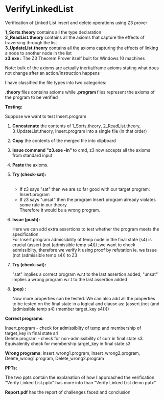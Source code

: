 # VerifyLinkedList
Verification of Linked List insert and delete operations using Z3 prover

<b>1_Sorts.theory</b> contains all the type declaration <br />
<b>2_ReadList.theory</b> contains all the axioms that capture the effects of traversing through the list <br />
<b>3_UpdateList.theory</b> contains all the axioms capturing the effects of linking a node to another node in the list <br/>
<b>z3.exe :</b> The Z3 Theorem Prover itself built for Windows 10 machines

Note: bulk of the axioms are actually inertia/frame axioms stating what does not change after an action/instruction happens

I have classified the file types into two categories:

<b> .theory </b> files contains axioms while <b> .program </b> files represent the axioms of the program to be verified

<b> Testing: </b>

Suppose we want to test Insert.program

1) <b>Concatenate</b> the contents of 1_Sorts.theory, 2_ReadList.theory, 3_UpdateList.theory, Insert.program into a single file (in that order)
2) <b>Copy</b> the contents of the merged file into clipboard
3) <b>Issue command "z3.exe -in" </b> to cmd,  z3 now accepts all the axioms from standard input 
4) <b>Paste </b> the axioms. 
5) <b>Try (check-sat):</b> <br/> 
             &nbsp;&nbsp;&nbsp;      <ul> 
                    <li> If z3 says "sat" then we are so far good with our target program: Insert.program </li>
                    <li> If z3 says "unsat" then the program Insert.program already violates some rule in our theory. <br /> 
                      Therefore it would be a wrong program. </li>
                   </ul>
6) <b>Issue (push): </b> <br/>
                 <p align="left">
                 Here we can add extra assertions to test whether the program meets the specification <br />
                 For Insert.program admissibility of temp node in the final state (s4) is crucial
                 (assert (not (admissible temp s4))) ;we want to check admissiblity, therefore we verify it using proof by refutation ie. we issue (not (admissible temp s4)) to Z3
                 </p>
                 
7) <b>Try (check-sat): </b> <br/>
          <p> "sat" implies a correct program w.r.t to the last assertion added, "unsat" implies a wrong program w.r.t to the  last assertion added </p>
8) <b>(pop) :</b> <br />
            </p> Now more properties can be tested. We can also add all the properties to be tested on the final state in a logical and 
             clause as:  (assert (not (and (admissible temp s4) (member target_key s4))))
            </p>
            
<b>Correct programs: </b> <br/>
                           <p>Insert.program - check for admissiblity of temp and membership of target_key in final state s4
                          <br/> Delete.program - check for non-admissibility of curr in final state s3. Equivalently check for membership                                          target_key in final state s3
                           </p>
                           
                           
<b> Wrong programs: </b>  Insert_wrong1.program, Insert_wrong2.program, Delete_wrong1.program, Delete_wrong2.program

<b>PPTs:</b> <br/> 
         <p> The two ppts contain the explanation of how I approached the verification. "Verify Linked List.pptx" has more info than  "Verify Linked List demo.pptx" </p>
         
<b>Report.pdf</b> has the report of challenges faced and conclusion
